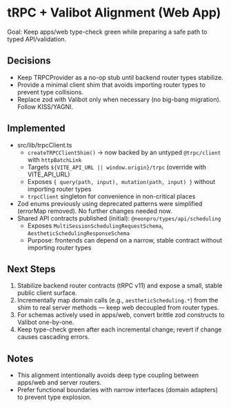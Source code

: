 # tRPC + Valibot Alignment (Web App)

Goal: Keep apps/web type-check green while preparing a safe path to typed API/validation.

## Decisions

- Keep TRPCProvider as a no-op stub until backend router types stabilize.
- Provide a minimal client shim that avoids importing router types to prevent type collisions.
- Replace zod with Valibot only when necessary (no big-bang migration). Follow KISS/YAGNI.

## Implemented

- src/lib/trpcClient.ts
  - `createTRPCClientShim()` → now backed by an untyped `@trpc/client` with `httpBatchLink`
  - Targets `${VITE_API_URL || window.origin}/trpc` (override with VITE_API_URL)
  - Exposes `{ query(path, input), mutation(path, input) }` without importing router types
  - `trpcClient` singleton for convenience in non-critical places
- Zod enums previously using deprecated patterns were simplified (errorMap removed). No further changes needed now.
- Shared API contracts published (initial): `@neonpro/types/api/scheduling`
  - Exposes `MultiSessionSchedulingRequestSchema`, `AestheticSchedulingResponseSchema`
  - Purpose: frontends can depend on a narrow, stable contract without importing router types

## Next Steps

1. Stabilize backend router contracts (tRPC v11) and expose a small, stable public client surface.
2. Incrementally map domain calls (e.g., `aestheticScheduling.*`) from the shim to real server methods — keep web decoupled from router types.
3. For schemas actively used in apps/web, convert brittle zod constructs to Valibot one-by-one.
4. Keep type-check green after each incremental change; revert if change causes cascading errors.

## Notes

- This alignment intentionally avoids deep type coupling between apps/web and server routers.
- Prefer functional boundaries with narrow interfaces (domain adapters) to prevent type explosion.
